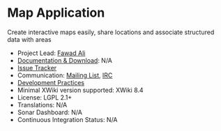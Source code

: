 # Map Application

Create interactive maps easily, share locations and associate structured data with areas

* Project Lead: [Fawad Ali](https://www.xwiki.org/xwiki/bin/view/XWiki/GinPachi)
* [Documentation & Download](<url on e.x.o, e.g. http://extensions.xwiki.org/xwiki/bin/view/Extension/Flash+messages+application>): N/A
* [Issue Tracker](https://jira.xwiki.org/projects/MAPAPP) 
* Communication: [Mailing List](http://dev.xwiki.org/xwiki/bin/view/Community/MailingLists), [IRC](http://dev.xwiki.org/xwiki/bin/view/Community/IRC)
* [Development Practices](http://dev.xwiki.org)
* Minimal XWiki version supported: XWiki 8.4
* License: LGPL 2.1+
* Translations: N/A 
* Sonar Dashboard: N/A 
* Continuous Integration Status: N/A

[comment]: <> (Some things to be updated)
